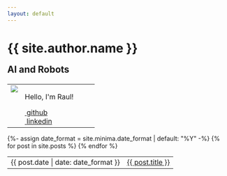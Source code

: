```yaml
---
layout: default
---
```


<h1 class="post-title p-name" itemprop="name headline">{{ site.author.name }} </h1>

<h2 style='margin-top:0em; margin-bottom:1em'>AI and Robots</h2>

<table style='table-layout:fixed; border:none; border-collapse:collapse; cellspacing:0; cellpadding:0'>
<tr>

<td width="16%" style='border:none; vertical-align: top;'>
    <img src="{{ site.photo }}"/>
</td>

<td style="border:none">

Hello, I'm Raul!

<!-- CSS of table defined in _includes/head.html -->
<div class="Rtable Rtable--5cols Rtable--collapse">
  <!-- <div class="Rtable-cell"> <a href="mailto:{{ site.author.email }}?subject=Hello"><i class="far fa-envelope" title="Email">&nbsp;</i>email</a> </div> -->
  <div class="Rtable-cell"> <a href="https://github.com/{{ site.github_username }}"><i class="fab fa-fw fa-github" >&nbsp;</i>github</a> </div>
  <div class="Rtable-cell"> <a href="https://www.linkedin.com/in/{{ site.linkedin_username }}"> <i class="fab fa-linkedin" >&nbsp;</i>linkedin</a> </div>
  <!-- <div class="Rtable-cell"> <a href="{{ site.google_scholar }}"> <i class="ai ai-google-scholar ai-1x" title="Google Scholar">&nbsp;</i>scholar</a> </div>
  <div class="Rtable-cell"> <a href="{{ "/feed.xml" | relative_url }}"><i class="fas fa-fw fa-rss" ></i>RSS</a></div> -->
</div>

</td>
</tr>
</table> 

<!-- <center>
<div class="info-panel">
<p> <strong>NEW (2025):</strong> if you like my content and would like to show appreciation, please donate instead to the <a href="https://ipoporto.pt/en/eu-doente/clinicas/">children's cancer hospital in Porto</a> via this <a href="https://www.gofundme.com/f/support-the-childrens-cancer-hospital-in-porto">GoFundMe campaign</a> or a <a href="https://ipoporto-pt.translate.goog/nos-ipo/como-ajudar-o-ipo-porto/?_x_tr_sl=pt-PT&_x_tr_tl=en&_x_tr_hl=en-US&_x_tr_pto=wapp">bank transfer to the hospital</a>. Thank you for caring ❤️‍🩹</p>
</div>
</center> -->


<table style='border:none; border-collapse:collapse; cellspacing:0; cellpadding:0'>
{%- assign date_format = site.minima.date_format | default: "%Y" -%}
{% for post in site.posts %}
<tr>
<td class="align-top" style="border:none">
{{ post.date | date: date_format }}
</td>
<td class="align-top" style="border:none">
<a href="{{ post.url }}">{{ post.title }}</a>
</td>
</tr>
{% endfor %}
</table>


